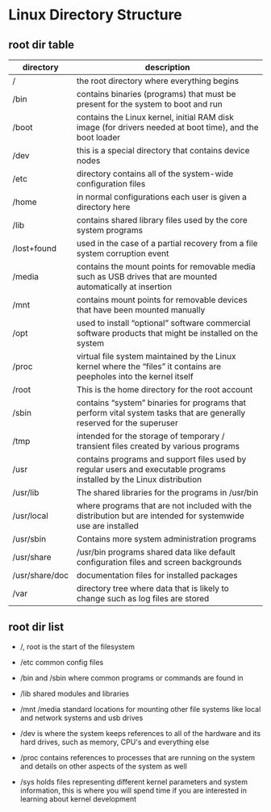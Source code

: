 # Linux Directory Structure

## root dir table


| directory | description |
| --------- | ----------- |
| / | the root directory where everything begins |
| /bin | contains binaries (programs) that must be present for the system to boot and run |
| /boot | contains the Linux kernel, initial RAM disk image (for drivers needed at boot time), and the boot loader |
| /dev | this is a special directory that contains device nodes | 
| /etc | directory contains all of the system-wide configuration files |
| /home | in normal configurations each user is given a directory here |
| /lib | contains shared library files used by the core system programs |
| /lost+found | used in the case of a partial recovery from a file system corruption event |
| /media | contains the mount points for removable media such as USB drives that are mounted automatically at insertion |
| /mnt | contains mount points for removable devices that have been mounted manually |
| /opt | used to install “optional” software commercial software products that might be installed on the system |
| /proc |  virtual file system maintained by the Linux kernel where the “files” it contains are peepholes into the kernel itself |
| /root | This is the home directory for the root account |
| /sbin | contains “system” binaries for programs that perform vital system tasks that are generally reserved for the superuser |
| /tmp | intended for the storage of temporary / transient files created by various programs |
| /usr | contains programs and support files used by regular users and executable programs installed by the Linux distribution |
| /usr/lib | The shared libraries for the programs in /usr/bin |
| /usr/local | where programs that are not included with the distribution but are intended for systemwide use are installed |
| /usr/sbin | Contains more system administration programs |
| /usr/share | /usr/bin programs shared data like default configuration files and screen backgrounds |
| /usr/share/doc | documentation files for installed packages |
| /var | directory tree where data that is likely to change such as log files are stored |

## root dir list

- /, root is the start of the filesystem 

- /etc common config files 

- /bin and /sbin where common programs or commands are found in 

- /lib shared modules and libraries

- /mnt /media standard locations for mounting other file systems like local and network systems and usb drives

- /dev is where the system keeps references to all of the hardware and its hard drives, such as memory, CPU's and everything else

- /proc contains references to processes that are running on the system and details on other aspects of the system as well 

- /sys holds files representing different kernel parameters and system information, this is where you will spend time if you are interested in learning about kernel development

